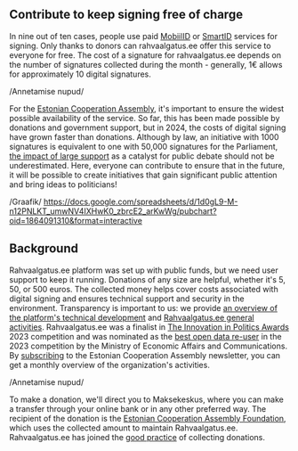 ## Contribute to keep signing free of charge
In nine out of ten cases, people use paid [MobiilID](https://www.skidsolutions.eu/price-list/#mobile-id) or [SmartID](https://www.skidsolutions.eu/price-list/#smart-id) services for signing. Only thanks to donors can rahvaalgatus.ee offer this service to everyone for free. The cost of a signature for rahvaalgatus.ee depends on the number of signatures collected during the month - generally, 1€ allows for approximately 10 digital signatures.

/Annetamise nupud/

For the [Estonian Cooperation Assembly](https://kogu.ee/rahvaalgatusveeb), it's important to ensure the widest possible availability of the service. So far, this has been made possible by donations and government support, but in 2024, the costs of digital signing have grown faster than donations.
Although by law, an initiative with 1000 signatures is equivalent to one with 50,000 signatures for the Parliament, [the impact of large support](https://kogu.ee/ekk-ja-sitra-vordlev-raport/) as a catalyst for public debate should not be underestimated. 
Here, everyone can contribute to ensure that in the future, it will be possible to create initiatives that gain significant public attention and bring ideas to politicians!

/Graafik/
https://docs.google.com/spreadsheets/d/1d0gL9-M-n12PNLKT_umwNV4IXHwK0_zbrcE2_arKwWg/pubchart?oid=1864091310&format=interactive

## Background
Rahvaalgatus.ee platform was set up with public funds, but we need user support to keep it running. Donations of any size are helpful, whether it's 5, 50, or 500 euros. The collected money helps cover costs associated with digital signing and ensures technical support and security in the environment. Transparency is important to us: we provide [an overview of the platform's technical development](https://github.com/rahvaalgatus/rahvaalgatus/issues) and [Rahvaalgatus.ee general activities](https://kogu.ee/rahvaalgatusveeb).
Rahvaalgatus.ee was a finalist in [The Innovation in Politics Awards](https://innovationinpolitics.eu/) 2023 competition and was nominated as the [best open data re-user](https://medium.com/digiriik/eesti-avaandmete-valdkonna-silmapaistvad-panustajad-2023-1f353177c0b0) in the 2023 competition by the Ministry of Economic Affairs and Communications.
By [subscribing](https://kogu.us12.list-manage.com/subscribe?u=e48415516e4da94ccc60c569b&id=2ecc6cc26f) to the Estonian Cooperation Assembly newsletter, you can get a monthly overview of the organization's activities.

/Annetamise nupud/

To make a donation, we'll direct you to Maksekeskus, where you can make a transfer through your online bank or in any other preferred way. The recipient of the donation is the [Estonian Cooperation Assembly Foundation](https://kogu.ee/), which uses the collected amount to maintain Rahvaalgatus.ee. Rahvaalgatus.ee has joined the [good practice](https://heakodanik.ee/annetuste-kogumise-hea-tava/) of collecting donations.
